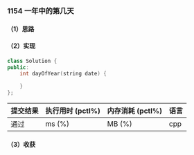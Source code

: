 ### 1154 一年中的第几天

#### （1）思路

#### （2）实现

```cpp
class Solution {
public:
    int dayOfYear(string date) {

    }
};
```

| 提交结果 | 执行用时 (pctl%) | 内存消耗 (pctl%) | 语言 |
|:---------|:-----------------|:-----------------|:-----|
| 通过     |  ms (%)   |  MB (%)  | cpp  |

#### （3）收获
